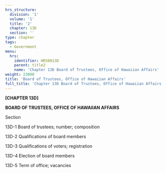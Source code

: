```yaml
---
hrs_structure:
  division: '1'
  volume: '1'
  title: '2'
  chapter: 13D
  section: ''
type: chapter
tags:
  - Government
menu:
  hrs:
    identifier: HRS0013D
    parent: title2
    name: 'Chapter 13D Board of Trustees, Office of Hawaiian Affairs'
weight: 23000
title: 'Board of Trustees, Office of Hawaiian Affairs'
full_title: 'Chapter 13D Board of Trustees, Office of Hawaiian Affairs'
---
```

**[CHAPTER 13D]**

**BOARD OF TRUSTEES, OFFICE OF HAWAIIAN AFFAIRS**

Section

13D-1 Board of trustees; number; composition

13D-2 Qualifications of board members

13D-3 Qualifications of voters; registration

13D-4 Election of board members

13D-5 Term of office; vacancies